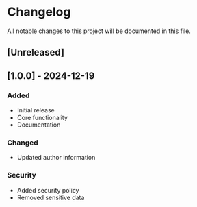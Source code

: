 # Changelog

All notable changes to this project will be documented in this file.

## [Unreleased]

## [1.0.0] - 2024-12-19

### Added
- Initial release
- Core functionality
- Documentation

### Changed
- Updated author information

### Security
- Added security policy
- Removed sensitive data
